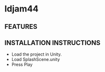 # ldjam44
FEATURES
--------

INSTALLATION INSTRUCTIONS
-------------------------
- Load the project in Unity.
- Load SplashScene.unity
- Press Play
